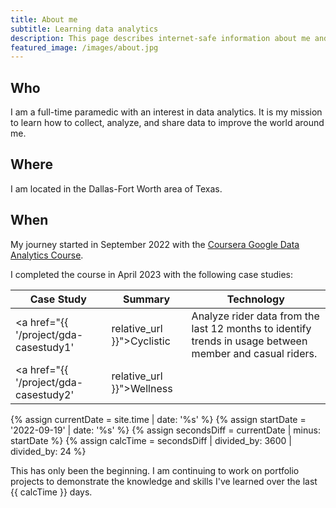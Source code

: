 ```yaml
---
title: About me
subtitle: Learning data analytics
description: This page describes internet-safe information about me and the beginning of my journey into data analytics.
featured_image: /images/about.jpg
---
```


## Who

I am a full-time paramedic with an interest in data analytics. It is my mission to learn how to collect, analyze, and share data to improve the world around me.

## Where

I am located in the Dallas-Fort Worth area of Texas.

## When

My journey started in September 2022 with the <a href="https://www.coursera.org/google-certificates/data-analytics-certificate" target="_blank">Coursera Google Data Analytics Course</a>.

I completed the course in April 2023 with the following case studies:

| Case Study               | Summary | Technology               |
|--------------------------|---------|--------------------------|
| <a href="{{ '/project/gda-casestudy1' | relative_url }}">Cyclistic</a> | Analyze rider data from the last 12 months to identify trends in usage between member and casual riders. | Excel, R Studio, Tableau |
| <a href="{{ '/project/gda-casestudy2' | relative_url }}">Wellness</a>  |  | |

{% assign currentDate = site.time | date: '%s' %}
{% assign startDate = '2022-09-19' | date: '%s' %}
{% assign secondsDiff = currentDate | minus: startDate %}
{% assign calcTime = secondsDiff | divided_by: 3600 | divided_by: 24 %}

This has only been the beginning. I am continuing to work on portfolio projects to demonstrate the knowledge and skills I've learned over the last {{ calcTime }} days.